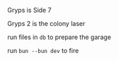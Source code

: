 Gryps is Side 7

Gryps 2 is the colony laser

run files in `db` to prepare the garage

run `bun --bun dev` to fire
